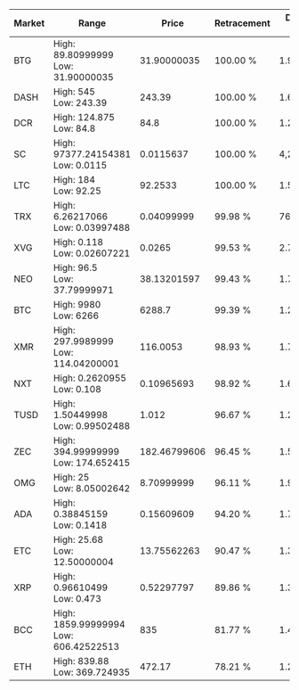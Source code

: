 | Market | Range | Price| Retracement | Doubles to 50% |
| --- | --- | --- | --- | --- |
| BTG | High: 89.80999999<br />Low: 31.90000035 | 31.90000035 | 100.00 % | 1.91 |
| DASH | High: 545<br />Low: 243.39 | 243.39 | 100.00 % | 1.62 |
| DCR | High: 124.875<br />Low: 84.8 | 84.8 | 100.00 % | 1.24 |
| SC | High: 97377.24154381<br />Low: 0.0115 | 0.0115637 | 100.00 % | 4,210,471.26 |
| LTC | High: 184<br />Low: 92.25 | 92.2533 | 100.00 % | 1.50 |
| TRX | High: 6.26217066<br />Low: 0.03997488 | 0.04099999 | 99.98 % | 76.86 |
| XVG | High: 0.118<br />Low: 0.02607221 | 0.0265 | 99.53 % | 2.72 |
| NEO | High: 96.5<br />Low: 37.79999971 | 38.13201597 | 99.43 % | 1.76 |
| BTC | High: 9980<br />Low: 6266 | 6288.7 | 99.39 % | 1.29 |
| XMR | High: 297.9989999<br />Low: 114.04200001 | 116.0053 | 98.93 % | 1.78 |
| NXT | High: 0.2620955<br />Low: 0.108 | 0.10965693 | 98.92 % | 1.69 |
| TUSD | High: 1.50449998<br />Low: 0.99502488 | 1.012 | 96.67 % | 1.23 |
| ZEC | High: 394.99999999<br />Low: 174.652415 | 182.46799606 | 96.45 % | 1.56 |
| OMG | High: 25<br />Low: 8.05002642 | 8.70999999 | 96.11 % | 1.90 |
| ADA | High: 0.38845159<br />Low: 0.1418 | 0.15609609 | 94.20 % | 1.70 |
| ETC | High: 25.68<br />Low: 12.50000004 | 13.75562263 | 90.47 % | 1.39 |
| XRP | High: 0.96610499<br />Low: 0.473 | 0.52297797 | 89.86 % | 1.38 |
| BCC | High: 1859.99999994<br />Low: 606.42522513 | 835 | 81.77 % | 1.48 |
| ETH | High: 839.88<br />Low: 369.724935 | 472.17 | 78.21 % | 1.28 |
